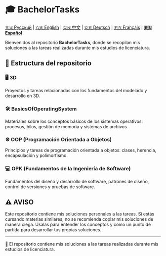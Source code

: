 # 🎓 BachelorTasks

[🇷🇺 Русский](https://github.com/SkivHisink/BachelorTasks/Readme.md) | [🇬🇧 English](https://github.com/SkivHisink/BachelorTasks/Readme/ReadmeEN.md) | [🇨🇳 中文](https://github.com/SkivHisink/BachelorTasks/Readme/ReadmeCn.md) | [🇩🇪 Deutsch](https://github.com/SkivHisink/BachelorTasks/Readme/ReadmeGr.md) | [🇫🇷 Français](https://github.com/SkivHisink/BachelorTasks/Readme/ReadmeFr.md) | **[🇪🇸 Español](https://github.com/SkivHisink/BachelorTasks/Readme/ReadmeEs.md)**

Bienvenidos al repositorio **BachelorTasks**, donde se recopilan mis soluciones a las tareas realizadas durante mis estudios de licenciatura.

## 📂 Estructura del repositorio

### 🖥️ 3D
Proyectos y tareas relacionadas con los fundamentos del modelado y desarrollo en 3D.

### 🛠️ BasicsOfOperatingSystem
Materiales sobre los conceptos básicos de los sistemas operativos: procesos, hilos, gestión de memoria y sistemas de archivos.

### ⚙️ OOP (Programación Orientada a Objetos)
Principios y tareas de programación orientada a objetos: clases, herencia, encapsulación y polimorfismo.

### 💻 OPK (Fundamentos de la Ingeniería de Software)
Fundamentos del diseño y desarrollo de software, patrones de diseño, control de versiones y pruebas de software.

## ⚠️ AVISO
Este repositorio contiene mis soluciones personales a las tareas. Si estás cursando materias similares, no se recomienda copiar mis soluciones de manera ciega. Úsalas para entender los conceptos y como un punto de partida para desarrollar tus propias soluciones.

---

📄 El repositorio contiene mis soluciones a las tareas realizadas durante mis estudios de licenciatura.
